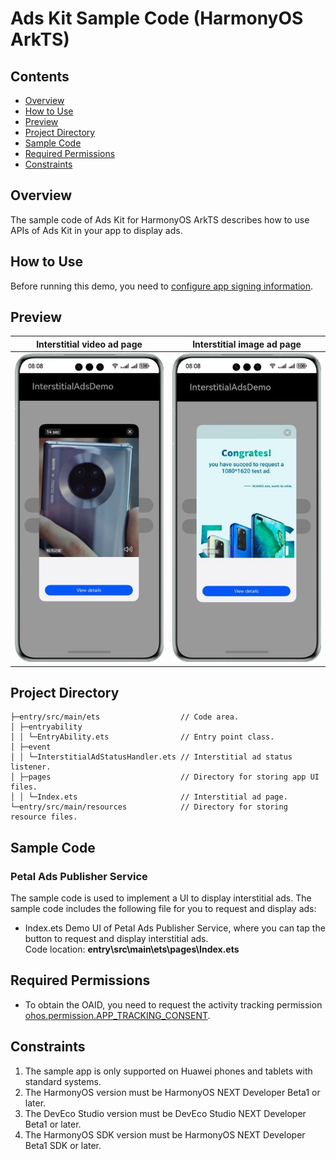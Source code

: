 # Ads Kit Sample Code (HarmonyOS ArkTS)
## Contents

* [Overview](#Overview)
* [How to Use](#How-to-Use)
* [Preview](#Preview)
* [Project Directory](#Project-Directory)
* [Sample Code](#Sample-Code)
* [Required Permissions](#Required-Permissions)
* [Constraints](#Constraints)


## Overview
The sample code of Ads Kit for HarmonyOS ArkTS describes how to use APIs of Ads Kit in your app to display ads.

## How to Use

Before running this demo, you need to [configure app signing information](https://developer.huawei.com/consumer/en/doc/harmonyos-guides/application-dev-overview#section42841246144813).

## Preview
| **Interstitial video ad page**                            | **Interstitial image ad page**                                             |
|--------------------------------------------|-----------------------------------------------------------|
| ![avatar](./screenshots/device_en/interstitial_video_en.jpg) | ![avatar](./screenshots/device_en/interstitial_pictures_en.jpg) |

## Project Directory
```
├─entry/src/main/ets                  // Code area. 
│ ├─entryability
│ │ └─EntryAbility.ets                // Entry point class.
│ ├─event   
│ │ └─InterstitialAdStatusHandler.ets // Interstitial ad status listener.
│ ├─pages                             // Directory for storing app UI files.               
│ │ └─Index.ets                       // Interstitial ad page.
└─entry/src/main/resources            // Directory for storing resource files.
```

## Sample Code
### Petal Ads Publisher Service
The sample code is used to implement a UI to display interstitial ads.
The sample code includes the following file for you to request and display ads:

* Index.ets
Demo UI of Petal Ads Publisher Service, where you can tap the button to request and display interstitial ads.
<br>Code location: **entry\src\main\ets\pages\Index.ets**<br>

## Required Permissions

* To obtain the OAID, you need to request the activity tracking permission [ohos.permission.APP_TRACKING_CONSENT](https://developer.huawei.com/consumer/en/doc/harmonyos-guides/permissions-for-all-user#ohospermissionapp_tracking_consent).

## Constraints

1. The sample app is only supported on Huawei phones and tablets with standard systems.
2. The HarmonyOS version must be HarmonyOS NEXT Developer Beta1 or later.
3. The DevEco Studio version must be DevEco Studio NEXT Developer Beta1 or later.
4. The HarmonyOS SDK version must be HarmonyOS NEXT Developer Beta1 SDK or later.
